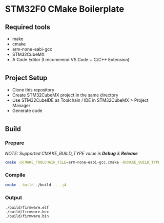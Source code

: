# STM32F0 CMake Boilerplate

## Required tools
- make
- cmake
- arm-none-eabi-gcc
- STM32CubeMX
- A Code Editor (I recommend VS Code + C/C++ Extension)

#

## Project Setup
- Clone this repository
- Create STM32CubeMX project in the same directory
- Use STM32CubeIDE as Toolchain / IDE in STM32CubeMX > Project Manager
- Generate code

#

## Build
### Prepare
*NOTE: Supported CMAKE_BUILD_TYPE value is **Debug** & **Release***
```sh
cmake -DCMAKE_TOOLCHAIN_FILE=arm-none-eabi-gcc.cmake -DCMAKE_BUILD_TYPE=Debug -S . -B ./build
```
### Compile
```sh
cmake --build ./build -- -j4
```
### Output
```
./build/firmware.elf
./build/firmware.hex
./build/firmware.bin
```

